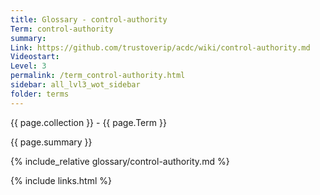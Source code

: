 ```yaml
---
title: Glossary - control-authority
Term: control-authority
summary: 
Link: https://github.com/trustoverip/acdc/wiki/control-authority.md
Videostart: 
Level: 3
permalink: /term_control-authority.html
sidebar: all_lvl3_wot_sidebar
folder: terms
---
```


{{ page.collection }} - {{ page.Term }}

   {{ page.summary }}

{% include_relative glossary/control-authority.md %}

 {% include links.html %} 
